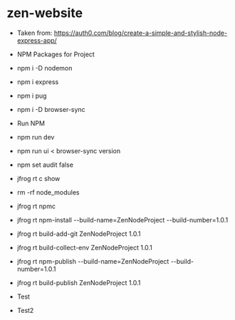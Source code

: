 # zen-website

* Taken from: https://auth0.com/blog/create-a-simple-and-stylish-node-express-app/

* NPM Packages for Project
* npm i -D nodemon
* npm i express
* npm i pug
* npm i -D browser-sync

* Run NPM
* npm run dev
* npm run ui < browser-sync version
* npm set audit false

* jfrog rt c show
* rm -rf node_modules
* jfrog rt npmc
* jfrog rt npm-install --build-name=ZenNodeProject --build-number=1.0.1
* jfrog rt build-add-git ZenNodeProject  1.0.1
* jfrog rt build-collect-env ZenNodeProject  1.0.1
* jfrog rt npm-publish --build-name=ZenNodeProject --build-number=1.0.1
* jfrog rt build-publish ZenNodeProject 1.0.1
* Test
* Test2
